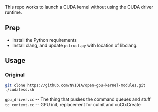 This repo works to launch a CUDA kernel without using the CUDA driver runtime.

## Prep

- Install the Python requirements
- Install clang, and update `pstruct.py` with location of libclang.


## Usage




### Original

```bash
git clone https://github.com/NVIDIA/open-gpu-kernel-modules.git
./cudaless.sh
```

`gpu_driver.cc` -- The thing that pushes the command queues and stuff
`tc_context.cc` -- GPU init, replacement for cuInit and cuCtxCreate
